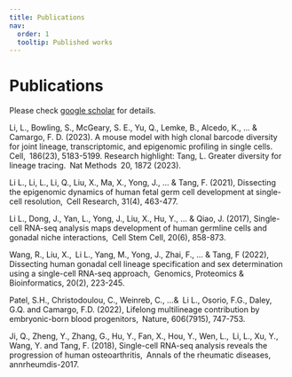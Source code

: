 ```yaml
---
title: Publications
nav:
  order: 1
  tooltip: Published works
---
```


# <i class="fas fa-microscope"></i>Publications

Please check [google scholar](https://scholar.google.com.hk/citations?user=T8mqisMAAAAJ&hl=en) for details.

Li, L., Bowling, S., McGeary, S. E., Yu, Q., Lemke, B., Alcedo, K., ... & Camargo, F. D. (2023). A mouse model with high clonal barcode diversity for joint lineage, transcriptomic, and epigenomic profiling in single cells. Cell, 186(23), 5183-5199.
Research highlight: Tang, L. Greater diversity for lineage tracing. Nat Methods 20, 1872 (2023).

Li L., Li, L., Li, Q., Liu, X., Ma, X., Yong, J., ... & Tang, F. (2021), Dissecting the epigenomic dynamics of human fetal germ cell development at single-cell resolution, Cell Research, 31(4), 463-477.

Li L., Dong, J., Yan, L., Yong, J., Liu, X., Hu, Y., ... & Qiao, J. (2017), Single-cell RNA-seq analysis maps development of human germline cells and gonadal niche interactions, Cell Stem Cell, 20(6), 858-873.

Wang, R., Liu, X., Li L., Yang, M., Yong, J., Zhai, F., ... & Tang, F (2022), Dissecting human gonadal cell lineage specification and sex determination using a single-cell RNA-seq approach, Genomics, Proteomics & Bioinformatics, 20(2), 223-245.

Patel, S.H., Christodoulou, C., Weinreb, C., ...& Li L., Osorio, F.G., Daley, G.Q. and Camargo, F.D. (2022), Lifelong multilineage contribution by embryonic-born blood progenitors, Nature, 606(7915), 747-753. 

Ji, Q., Zheng, Y., Zhang, G., Hu, Y., Fan, X., Hou, Y., Wen, L., Li, L., Xu, Y., Wang, Y. and Tang, F. (2018), Single-cell RNA-seq analysis reveals the progression of human osteoarthritis, Annals of the rheumatic diseases, annrheumdis-2017.

